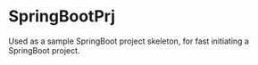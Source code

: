 # SpringBootPrj
Used as a sample SpringBoot project skeleton, for fast initiating a SpringBoot project.
